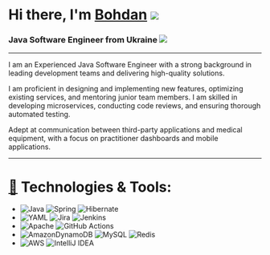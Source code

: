 # Hi there, I'm [Bohdan](https://github.com/NapadovskyiBohdan) ![](https://github.com/blackcater/blackcater/raw/main/images/Hi.gif) 
### Java Software Engineer from Ukraine ![](https://raw.githubusercontent.com/stevenrskelton/flag-icon/master/png/16/country-4x3/ua.png)
___

I am an Experienced Java Software Engineer with a strong background in leading development teams and delivering 
high-quality solutions.

I am proficient in designing and implementing new features, optimizing existing services,
and mentoring junior team members. I am skilled in developing microservices, conducting code reviews, and ensuring
thorough automated testing. 

Adept at communication between third-party applications and medical equipment, with a 
focus on practitioner dashboards and mobile applications. 

___
# [🔧]() Technologies & Tools:

* ![Java](https://img.shields.io/badge/java-%23ED8B00.svg?style=for-the-badge&logo=openjdk&logoColor=white)  ![Spring](https://img.shields.io/badge/spring-%236DB33F.svg?style=for-the-badge&logo=spring&logoColor=white) ![Hibernate](https://img.shields.io/badge/Hibernate-59666C?style=for-the-badge&logo=Hibernate&logoColor=white) 
* ![YAML](https://img.shields.io/badge/yaml-%23ffffff.svg?style=for-the-badge&logo=yaml&logoColor=151515) ![Jira](https://img.shields.io/badge/jira-%230A0FFF.svg?style=for-the-badge&logo=jira&logoColor=white) ![Jenkins](https://img.shields.io/badge/jenkins-%232C5263.svg?style=for-the-badge&logo=jenkins&logoColor=white) 
* ![Apache](https://img.shields.io/badge/apache-%23D42029.svg?style=for-the-badge&logo=apache&logoColor=white) ![GitHub Actions](https://img.shields.io/badge/github%20actions-%232671E5.svg?style=for-the-badge&logo=githubactions&logoColor=white)
* ![AmazonDynamoDB](https://img.shields.io/badge/Amazon%20DynamoDB-4053D6?style=for-the-badge&logo=Amazon%20DynamoDB&logoColor=white) ![MySQL](https://img.shields.io/badge/mysql-%2300f.svg?style=for-the-badge&logo=mysql&logoColor=white) ![Redis](https://img.shields.io/badge/redis-%23DD0031.svg?style=for-the-badge&logo=redis&logoColor=white)
* ![AWS](https://img.shields.io/badge/AWS-%23FF9900.svg?style=for-the-badge&logo=amazon-aws&logoColor=white)  ![IntelliJ IDEA](https://img.shields.io/badge/IntelliJIDEA-000000.svg?style=for-the-badge&logo=intellij-idea&logoColor=white)

